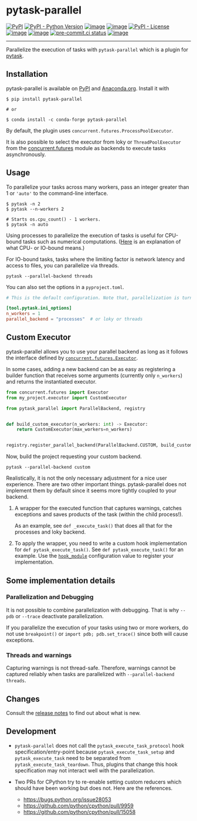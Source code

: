 # pytask-parallel

[![PyPI](https://img.shields.io/pypi/v/pytask-parallel?color=blue)](https://pypi.org/project/pytask-parallel)
[![PyPI - Python Version](https://img.shields.io/pypi/pyversions/pytask-parallel)](https://pypi.org/project/pytask-parallel)
[![image](https://img.shields.io/conda/vn/conda-forge/pytask-parallel.svg)](https://anaconda.org/conda-forge/pytask-parallel)
[![image](https://img.shields.io/conda/pn/conda-forge/pytask-parallel.svg)](https://anaconda.org/conda-forge/pytask-parallel)
[![PyPI - License](https://img.shields.io/pypi/l/pytask-parallel)](https://pypi.org/project/pytask-parallel)
[![image](https://img.shields.io/github/actions/workflow/status/pytask-dev/pytask-parallel/main.yml?branch=main)](https://github.com/pytask-dev/pytask-parallel/actions?query=branch%3Amain)
[![image](https://codecov.io/gh/pytask-dev/pytask-parallel/branch/main/graph/badge.svg)](https://codecov.io/gh/pytask-dev/pytask-parallel)
[![pre-commit.ci status](https://results.pre-commit.ci/badge/github/pytask-dev/pytask-parallel/main.svg)](https://results.pre-commit.ci/latest/github/pytask-dev/pytask-parallel/main)
[![image](https://img.shields.io/badge/code%20style-black-000000.svg)](https://github.com/psf/black)

______________________________________________________________________

Parallelize the execution of tasks with `pytask-parallel` which is a plugin for
[pytask](https://github.com/pytask-dev/pytask).

## Installation

pytask-parallel is available on [PyPI](https://pypi.org/project/pytask-parallel) and
[Anaconda.org](https://anaconda.org/conda-forge/pytask-parallel). Install it with

```console
$ pip install pytask-parallel

# or

$ conda install -c conda-forge pytask-parallel
```

By default, the plugin uses `concurrent.futures.ProcessPoolExecutor`.

It is also possible to select the executor from loky or `ThreadPoolExecutor` from the
[concurrent.futures](https://docs.python.org/3/library/concurrent.futures.html) module
as backends to execute tasks asynchronously.

## Usage

To parallelize your tasks across many workers, pass an integer greater than 1 or
`'auto'` to the command-line interface.

```console
$ pytask -n 2
$ pytask --n-workers 2

# Starts os.cpu_count() - 1 workers.
$ pytask -n auto
```

Using processes to parallelize the execution of tasks is useful for CPU-bound tasks such
as numerical computations. ([Here](https://stackoverflow.com/a/868577/7523785) is an
explanation of what CPU- or IO-bound means.)

For IO-bound tasks, tasks where the limiting factor is network latency and access to
files, you can parallelize via threads.

```console
pytask --parallel-backend threads
```

You can also set the options in a `pyproject.toml`.

```toml
# This is the default configuration. Note that, parallelization is turned off.

[tool.pytask.ini_options]
n_workers = 1
parallel_backend = "processes"  # or loky or threads
```

## Custom Executor

pytask-parallel allows you to use your parallel backend as long as it follows the
interface defined by
[`concurrent.futures.Executor`](https://docs.python.org/3/library/concurrent.futures.html#concurrent.futures.Executor).

In some cases, adding a new backend can be as easy as registering a builder function
that receives some arguments (currently only `n_workers`) and returns the instantiated
executor.

```python
from concurrent.futures import Executor
from my_project.executor import CustomExecutor

from pytask_parallel import ParallelBackend, registry


def build_custom_executor(n_workers: int) -> Executor:
    return CustomExecutor(max_workers=n_workers)


registry.register_parallel_backend(ParallelBackend.CUSTOM, build_custom_executor)
```

Now, build the project requesting your custom backend.

```console
pytask --parallel-backend custom
```

Realistically, it is not the only necessary adjustment for a nice user experience. There
are two other important things. pytask-parallel does not implement them by default since
it seems more tightly coupled to your backend.

1. A wrapper for the executed function that captures warnings, catches exceptions and
   saves products of the task (within the child process!).

   As an example, see `def _execute_task()` that does all that for the processes and
   loky backend.

1. To apply the wrapper, you need to write a custom hook implementation for
   `def pytask_execute_task()`. See `def pytask_execute_task()` for an example. Use the
   [`hook_module`](https://pytask-dev.readthedocs.io/en/stable/how_to_guides/extending_pytask.html#using-hook-module-and-hook-module)
   configuration value to register your implementation.

## Some implementation details

### Parallelization and Debugging

It is not possible to combine parallelization with debugging. That is why `--pdb` or
`--trace` deactivate parallelization.

If you parallelize the execution of your tasks using two or more workers, do not use
`breakpoint()` or `import pdb; pdb.set_trace()` since both will cause exceptions.

### Threads and warnings

Capturing warnings is not thread-safe. Therefore, warnings cannot be captured reliably
when tasks are parallelized with `--parallel-backend threads`.

## Changes

Consult the [release notes](CHANGES.md) to find out about what is new.

## Development

- `pytask-parallel` does not call the `pytask_execute_task_protocol` hook
  specification/entry-point because `pytask_execute_task_setup` and
  `pytask_execute_task` need to be separated from `pytask_execute_task_teardown`. Thus,
  plugins that change this hook specification may not interact well with the
  parallelization.

- Two PRs for CPython try to re-enable setting custom reducers which should have been
  working but does not. Here are the references.

  - https://bugs.python.org/issue28053
  - https://github.com/python/cpython/pull/9959
  - https://github.com/python/cpython/pull/15058

